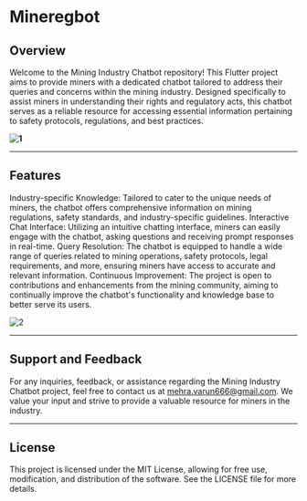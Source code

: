 # Mineregbot

## Overview
Welcome to the Mining Industry Chatbot repository! This Flutter project aims to provide miners with a dedicated chatbot tailored to address their queries and concerns within the mining industry. Designed specifically to assist miners in understanding their rights and regulatory acts, this chatbot serves as a reliable resource for accessing essential information pertaining to safety protocols, regulations, and best practices.

**![1](https://github.com/mehravarun666/MineregBot/assets/108194170/bbe097a1-d783-4664-93fe-d85eed0cf93d)**

***

## Features
Industry-specific Knowledge: Tailored to cater to the unique needs of miners, the chatbot offers comprehensive information on mining regulations, safety standards, and industry-specific guidelines.
Interactive Chat Interface: Utilizing an intuitive chatting interface, miners can easily engage with the chatbot, asking questions and receiving prompt responses in real-time.
Query Resolution: The chatbot is equipped to handle a wide range of queries related to mining operations, safety protocols, legal requirements, and more, ensuring miners have access to accurate and relevant information.
Continuous Improvement: The project is open to contributions and enhancements from the mining community, aiming to continually improve the chatbot's functionality and knowledge base to better serve its users.

![2](https://github.com/mehravarun666/MineregBot/assets/108194170/89aaf4a2-01d1-440f-97f5-c3c2bab30a02)

***
## Support and Feedback
For any inquiries, feedback, or assistance regarding the Mining Industry Chatbot project, feel free to contact us at mehra.varun666@gmail.com. We value your input and strive to provide a valuable resource for miners in the industry.
***
## License
This project is licensed under the MIT License, allowing for free use, modification, and distribution of the software. See the LICENSE file for more details.
